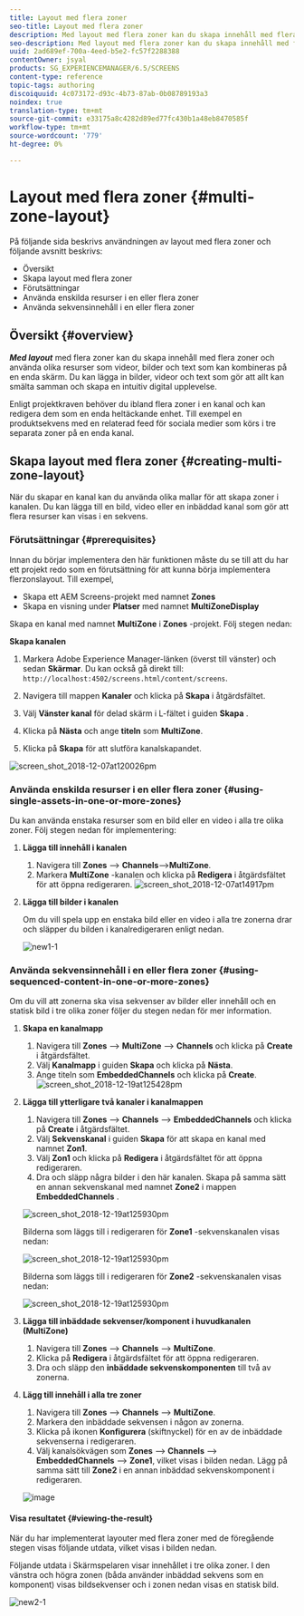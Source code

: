 ```yaml
---
title: Layout med flera zoner
seo-title: Layout med flera zoner
description: Med layout med flera zoner kan du skapa innehåll med flera zoner och använda olika resurser, till exempel videoklipp, bilder och text som kan kombineras på en enda skärm. Följ den här sidan om du vill veta mer.
seo-description: Med layout med flera zoner kan du skapa innehåll med flera zoner och använda olika resurser, till exempel videoklipp, bilder och text som kan kombineras på en enda skärm. Följ den här sidan om du vill veta mer.
uuid: 2ad689ef-700a-4eed-b5e2-fc57f2288388
contentOwner: jsyal
products: SG_EXPERIENCEMANAGER/6.5/SCREENS
content-type: reference
topic-tags: authoring
discoiquuid: 4c073172-d93c-4b73-87ab-0b08789193a3
noindex: true
translation-type: tm+mt
source-git-commit: e33175a8c4282d89ed77fc430b1a48eb8470585f
workflow-type: tm+mt
source-wordcount: '779'
ht-degree: 0%

---
```



# Layout med flera zoner {#multi-zone-layout}

På följande sida beskrivs användningen av layout med flera zoner och följande avsnitt beskrivs:

* Översikt
* Skapa layout med flera zoner
* Förutsättningar
* Använda enskilda resurser i en eller flera zoner
* Använda sekvensinnehåll i en eller flera zoner

## Översikt {#overview}

***Med layout*** med flera zoner kan du skapa innehåll med flera zoner och använda olika resurser som videor, bilder och text som kan kombineras på en enda skärm. Du kan lägga in bilder, videor och text som gör att allt kan smälta samman och skapa en intuitiv digital upplevelse.

Enligt projektkraven behöver du ibland flera zoner i en kanal och kan redigera dem som en enda heltäckande enhet. Till exempel en produktsekvens med en relaterad feed för sociala medier som körs i tre separata zoner på en enda kanal.

## Skapa layout med flera zoner {#creating-multi-zone-layout}

När du skapar en kanal kan du använda olika mallar för att skapa zoner i kanalen. Du kan lägga till en bild, video eller en inbäddad kanal som gör att flera resurser kan visas i en sekvens.

### Förutsättningar {#prerequisites}

Innan du börjar implementera den här funktionen måste du se till att du har ett projekt redo som en förutsättning för att kunna börja implementera flerzonslayout. Till exempel,

* Skapa ett AEM Screens-projekt med namnet **Zones**
* Skapa en visning under **Platser** med namnet **MultiZoneDisplay**

Skapa en kanal med namnet **MultiZone** i **Zones** -projekt. Följ stegen nedan:

**Skapa kanalen**

1. Markera Adobe Experience Manager-länken (överst till vänster) och sedan **Skärmar**. Du kan också gå direkt till: `http://localhost:4502/screens.html/content/screens`.
1. Navigera till mappen **Kanaler** och klicka på **Skapa** i åtgärdsfältet.

1. Välj **Vänster kanal** för delad skärm i L-fältet i guiden **Skapa** .

1. Klicka på **Nästa** och ange **titeln** som **MultiZone**.

1. Klicka på **Skapa** för att slutföra kanalskapandet.

![screen_shot_2018-12-07at120026pm](assets/screen_shot_2018-12-07at120026pm.png)

### Använda enskilda resurser i en eller flera zoner {#using-single-assets-in-one-or-more-zones}

Du kan använda enstaka resurser som en bild eller en video i alla tre olika zoner. Följ stegen nedan för implementering:

1. **Lägga till innehåll i kanalen**

   1. Navigera till **Zones** —> **Channels**—>**MultiZone**.
   1. Markera **MultiZone** -kanalen och klicka på **Redigera** i åtgärdsfältet för att öppna redigeraren.
   ![screen_shot_2018-12-07at14917pm](assets/screen_shot_2018-12-07at14917pm.png)

1. **Lägga till bilder i kanalen**

   Om du vill spela upp en enstaka bild eller en video i alla tre zonerna drar och släpper du bilden i kanalredigeraren enligt nedan.

   ![new1-1](assets/new1-1.gif)

### Använda sekvensinnehåll i en eller flera zoner {#using-sequenced-content-in-one-or-more-zones}

Om du vill att zonerna ska visa sekvenser av bilder eller innehåll och en statisk bild i tre olika zoner följer du stegen nedan för mer information.

1. **Skapa en kanalmapp**

   1. Navigera till **Zones** —> **MultiZone** —> **Channels** och klicka på **Create** i åtgärdsfältet.
   1. Välj **Kanalmapp** i guiden **Skapa** och klicka på **Nästa**.
   1. Ange titeln som **EmbeddedChannels** och klicka på **Create**.
   ![screen_shot_2018-12-19at125428pm](assets/screen_shot_2018-12-19at125428pm.png)

1. **Lägga till ytterligare två kanaler i kanalmappen**

   1. Navigera till **Zones** —> **Channels** —> **EmbeddedChannels** och klicka på **Create** i åtgärdsfältet.
   1. Välj **Sekvenskanal** i guiden **Skapa** för att skapa en kanal med namnet **Zon1**.
   1. Välj **Zon1** och klicka på **Redigera** i åtgärdsfältet för att öppna redigeraren.
   1. Dra och släpp några bilder i den här kanalen.
   Skapa på samma sätt en annan sekvenskanal med namnet **Zone2** i mappen **EmbeddedChannels** .

   ![screen_shot_2018-12-19at125930pm](assets/screen_shot_2018-12-19at125930pm.png)

   Bilderna som läggs till i redigeraren för **Zone1** -sekvenskanalen visas nedan:

   ![screen_shot_2018-12-19at125930pm](/help/user-guide/assets/multi-zone/multizone-1.png)

   Bilderna som läggs till i redigeraren för **Zone2** -sekvenskanalen visas nedan:

   ![screen_shot_2018-12-19at125930pm](/help/user-guide/assets/multi-zone/multizone-2.png)

1. **Lägga till inbäddade sekvenser/komponent i huvudkanalen (MultiZone)**

   1. Navigera till **Zones** —> **Channels** —> **MultiZone**.
   1. Klicka på **Redigera** i åtgärdsfältet för att öppna redigeraren.
   1. Dra och släpp den **inbäddade sekvenskomponenten** till två av zonerna.

1. **Lägg till innehåll i alla tre zoner**

   1. Navigera till **Zones** —> **Channels** —> **MultiZone**.
   1. Markera den inbäddade sekvensen i någon av zonerna.
   1. Klicka på ikonen **Konfigurera** (skiftnyckel) för en av de inbäddade sekvenserna i redigeraren.
   1. Välj kanalsökvägen som **Zones** —> **Channels** —> **EmbeddedChannels** —> **Zone1**, vilket visas i bilden nedan.
   Lägg på samma sätt till **Zone2** i en annan inbäddad sekvenskomponent i redigeraren.

   ![image](/help/user-guide/assets/multi-zone/multizone-3.png)

#### Visa resultatet {#viewing-the-result}

När du har implementerat layouter med flera zoner med de föregående stegen visas följande utdata, vilket visas i bilden nedan.

Följande utdata i Skärmspelaren visar innehållet i tre olika zoner. I den vänstra och högra zonen (båda använder inbäddad sekvens som en komponent) visas bildsekvenser och i zonen nedan visas en statisk bild.

![new2-1](/help/user-guide/assets/multi-zone/screens-multi1.gif)


